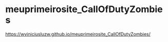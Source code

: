 # meuprimeirosite_CallOfDutyZombies
https://wviniciusluzw.github.io/meuprimeirosite_CallOfDutyZombies/
